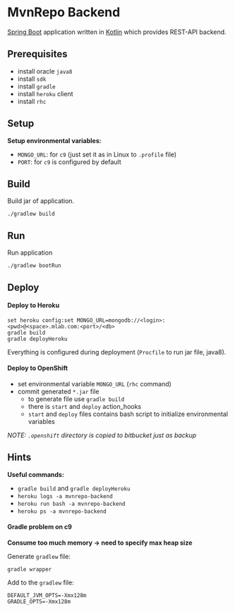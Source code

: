 # MvnRepo Backend

[Spring Boot](https://spring.io/projects/spring-boot) application written in [Kotlin](https://kotlinlang.org/) which provides REST-API backend.

## Prerequisites

* install oracle `java8`
* install `sdk`
* install `gradle`
* install `heroku` client
* install `rhc`

## Setup

**Setup environmental variables:**

* `MONGO_URL`: for `c9` (just set it as in Linux to `.profile` file)
* `PORT`: for `c9` is configured by default

## Build

Build jar of application.

```shell
./gradlew build
```

## Run

Run application

```shell
./gradlew bootRun
```

## Deploy

#### Deploy to Heroku

```shell
set heroku config:set MONGO_URL=mongodb://<login>:<pwd>@<space>.mlab.com:<port>/<db>
gradle build
gradle deployHeroku
```

Everything is configured during deployment (`Procfile` to run jar file, java8).

#### Deploy to OpenShift

* set environmental variable `MONGO_URL` (`rhc` command)
* commit generated `*.jar` file
  * to generate file use `gradle build`
  * there is `start` and `deploy` action_hooks
  * `start` and `deploy` files contains bash script to initialize environmental variables

*NOTE: `.openshift` directory is copied to bitbucket just as backup*

## Hints

**Useful commands:**

* `gradle build` and `gradle deployHeroku`
* `heroku logs -a mvnrepo-backend`
* `heroku run bash -a mvnrepo-backend`
* `heroku ps -a mvnrepo-backend`

#### Gradle problem on c9

**Consume too much memory -> need to specify max heap size**

Generate `gradlew` file:

```shell
gradle wrapper
```

Add to the `gradlew` file:

```shell
DEFAULT_JVM_OPTS=-Xmx128m
GRADLE_OPTS=-Xmx128m
```
